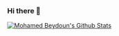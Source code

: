 ### Hi there 👋

[![Mohamed Beydoun's Github Stats](https://github-readme-stats.vercel.app/api?username=MohamedBeydoun&show_icons=true&include_all_commits=true&count_private=true&theme=merko)](https://github.com/anuraghazra/github-readme-stats)

<!--
**MohamedBeydoun/MohamedBeydoun** is a ✨ _special_ ✨ repository because its `README.md` (this file) appears on your GitHub profile.

Here are some ideas to get you started:

- 🔭 I’m currently working on ...
- 🌱 I’m currently learning ...
- 👯 I’m looking to collaborate on ...
- 🤔 I’m looking for help with ...
- 💬 Ask me about ...
- 📫 How to reach me: ...
- 😄 Pronouns: ...
- ⚡ Fun fact: ...
-->
